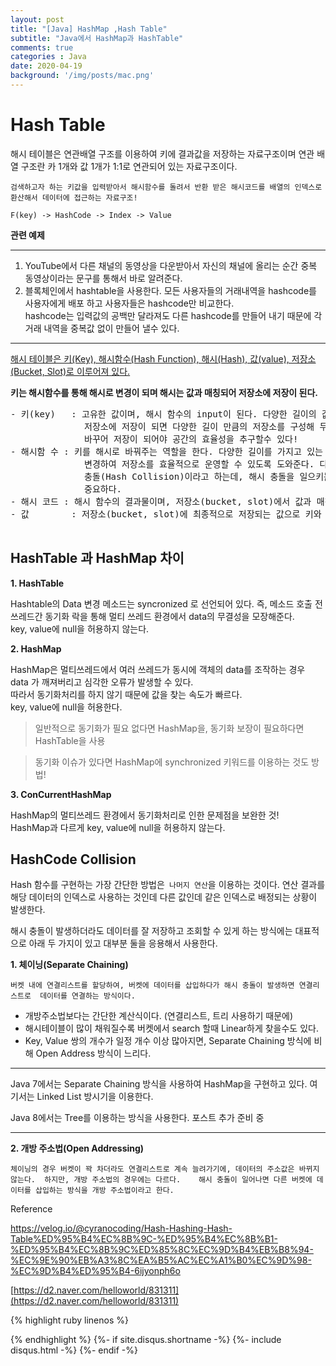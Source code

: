 ```yaml
---
layout: post
title: "[Java] HashMap ,Hash Table"
subtitle: "Java에서 HashMap과 HashTable"
comments: true
categories : Java
date: 2020-04-19
background: '/img/posts/mac.png'
---
```


# Hash Table

<p>해시 테이블은 연관배열 구조를 이용하여 키에 결과값을 저장하는 자료구조이며 연관 배열 구조란 
카 1개와 값 1개가 1:1로 연관되어 있는 자료구조이다.</p>

`검색하고자 하는 키값을 입력받아서 해시함수를 돌려서 반환 받은 해시코드를 배열의 인덱스로 환산해서 데이터에 접근하는 자료구조!`

`F(key) -> HashCode -> Index -> Value`

**관련 예제**
- - -
1. YouTube에서 다른 채널의 동영상을 다운받아서 자신의 채널에 올리는 순간 중복 동영상이라는 
문구를 통해서 바로 알려준다.    
2. 블록체인에서 hashtable을 사용한다. 모든 사용자들의 거래내역을 hashcode를 사용자에게 배포 하고 
사용자들은 hashcode만 비교한다.    
hashcode는 입력값의 공백만 달라져도 다른 hashcode를 만들어 내기 때문에 
각 거래 내역을 중복값 없이 만들어 낼수 있다.
- - -

<p><u>해시 테이블은 키(Key), 해시함수(Hash Function), 해시(Hash), 값(value), 저장소(Bucket, Slot)로 이루어져 있다.</u></p>

<p><b>키는 해시함수를 통해 해시로 변경이 되며 해시는 값과 매칭되어 저장소에 저장이 된다.</b></p>

<pre>
- 키(key)   : 고유한 값이며, 해시 함수의 input이 된다. 다양한 길이의 값이 될수 있다. 이 상태로 최종 
              저장소에 저장이 되면 다양한 길이 만큼의 저장소를 구성해 두어야 하기 때문에 해시 함수로 값을
              바꾸어 저장이 되어야 공간의 효율성을 추구할수 있다! 
- 해시함 수 : 키를 해시로 바꿔주는 역할을 한다. 다양한 길이를 가지고 있는 키를 일정한 길이를 가지는 해시로
              변경하여 저장소를 효율적으로 운영할 수 있도록 도와준다. 다만, 서로 키가 같은 해시가 되는 경우를
              충돌(Hash Collision)이라고 하는데, 해시 충돌을 일으키는 확률을 최대한 줄이는 함수를 만드는 것이 
              중요하다.
- 해시 코드 : 해시 함수의 결과물이며, 저장소(bucket, slot)에서 값과 매칭되어 저장된다.
- 값        : 저장소(bucket, slot)에 최종적으로 저장되는 값으로 키와 매칭되어 저장, 삭제, 검색, 접근이 가능해야 한다.

</pre>

## HashTable 과 HashMap 차이

**1. HashTable**

Hashtable의 Data 변경 메소드는 syncronized 로 선언되어 있다. 즉, 메소드 호출 전 쓰레드간 동기화 락을 
통해 멀티 쓰레드 환경에서 data의 무결성을 모장해준다.   
key, value에 null을 허용하지 않는다.   

**2. HashMap**

HashMap은 멀티쓰레드에서 여러 쓰레드가 동시에 객체의 data를 조작하는 경우 data 가 깨져버리고 
심각한 오류가 발생할 수 있다.    
따라서 동기화처리를 하지 않기 때문에 값을 찾는 속도가 빠르다.   
key, value에 null을 허용한다.

> 일반적으로 동기화가 필요 없다면 HashMap을, 동기화 보장이 필요하다면 HashTable을 사용   

> 동기화 이슈가 있다면 HashMap에 synchronized 키워드를 이용하는 것도 방법! 

**3. ConCurrentHashMap**

HashMap의 멀티쓰레드 환경에서 동기화처리로 인한 문제점을 보완한 것!    
HashMap과 다르게 key, value에 null을 허용하지 않는다.   

## HashCode Collision 

Hash 함수를 구현하는 가장 간단한 방법은` 나머지 연산`을 이용하는 것이다. 연산 결과를 
해당 데이터의 인덱스로 사용하는 것인데 다른 값인데 같은 인덱스로 배정되는 상황이 발생한다.   

해시 충돌이 발생하더라도 데이터를 잘 저장하고 조회할 수 있게 하는 방식에는 
대표적으로 아래 두 가지이 있고 대부분 둘을 응용해서 사용한다.   

**1. 체이닝(Separate Chaining)**

`버켓 내에 연결리스트를 할당하여, 버켓에 데이터를 삽입하다가 해시 충돌이 발생하면 연결리스트로 
데이터를 연결하는 방식이다.`   

- 개방주소법보다는 간단한 계산식이다. (연결리스트, 트리 사용하기 때문에)   
- 해시테이블이 많이 채워질수록 버켓에서 search 할때 Linear하게 찾을수도 있다.   
- Key, Value 쌍의 개수가 일정 개수 이상 많아지면, Separate Chaining 방식에 비해 Open Address 방식이 느리다. 
- - -
Java 7에서는 Separate Chaining 방식을 사용하여 HashMap을 구현하고 있다. 여기서는 
Linked List 방시기을 이용한다. 

Java 8에서는 Tree를 이용하는 방식을 사용한다. 
포스트 추가 준비 중 
- - -


**2. 개방 주소법(Open Addressing)**

`체이닝의 경우 버켓이 꽉 차더라도 연결리스트로 계속 늘려가기에, 데이터의 주소값은 바뀌지 않는다. 
하지만, 개방 주소법의 경우에는 다르다.   
해시 충돌이 일어나면 다른 버켓에 데이터를 삽입하는 방식을 개방 주소법이라고 한다.`   





<p>Reference</p>

<p><a href="https://velog.io/@cyranocoding/Hash-Hashing-Hash-Table%ED%95%B4%EC%8B%9C-%ED%95%B4%EC%8B%B1-%ED%95%B4%EC%8B%9C%ED%85%8C%EC%9D%B4%EB%B8%94-%EC%9E%90%EB%A3%8C%EA%B5%AC%EC%A1%B0%EC%9D%98-%EC%9D%B4%ED%95%B4-6ijyonph6o">https://velog.io/@cyranocoding/Hash-Hashing-Hash-Table%ED%95%B4%EC%8B%9C-%ED%95%B4%EC%8B%B1-%ED%95%B4%EC%8B%9C%ED%85%8C%EC%9D%B4%EB%B8%94-%EC%9E%90%EB%A3%8C%EA%B5%AC%EC%A1%B0%EC%9D%98-%EC%9D%B4%ED%95%B4-6ijyonph6o</a></p>

[https://d2.naver.com/helloworld/831311](https://d2.naver.com/helloworld/831311)

{% highlight ruby linenos %}


{% endhighlight %}
{%- if site.disqus.shortname -%}
    {%- include disqus.html -%}
{%- endif -%}
